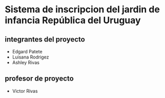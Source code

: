 
#  Sistema de inscripcion del jardin de infancia República del Uruguay 

## integrantes del proyecto
- Edgard Patete
- Luisana Rodrigez
- Ashley Rivas

## profesor de proyecto
- Victor Rivas
